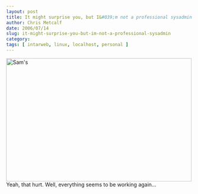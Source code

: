 ```yaml
---
layout: post
title: It might surprise you, but I&#039;m not a professional sysadmin
author: Chris Metcalf
date: 2006/07/14
slug: it-might-surprise-you-but-im-not-a-professional-sysadmin
category: 
tags: [ intarweb, linux, localhost, personal ]
---
```


<a href="http://www.flickr.com/photos/chrismetcalf/138060383" class="tt-flickr"><img src="http://static.flickr.com/52/138060383_973166107d.jpg" class="tt-flickr" alt="Sam's" height="333" width="500" /></a>
Yeah, that hurt. Well, everything seems to be working again...
